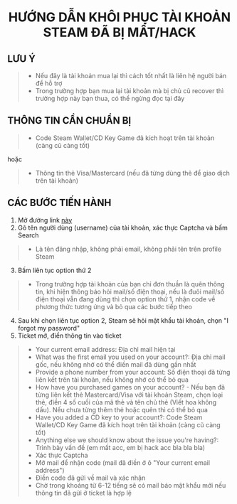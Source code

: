 <h1 align="center">HƯỚNG DẪN KHÔI PHỤC TÀI KHOẢN STEAM ĐÃ BỊ MẤT/HACK</h1>

<h2>LƯU Ý</h2>

> - Nếu đây là tài khoản mua lại thì cách tốt nhất là liên hệ người bán để hỗ trợ
> - Trong trường hợp bạn mua lại tài khoản mà bị chủ cũ recover thì trường hợp này bạn thua, có thể ngừng đọc tại đây
<h2>THÔNG TIN CẦN CHUẨN BỊ</h2>

> - Code Steam Wallet/CD Key Game đã kích hoạt trên tài khoản (càng cũ càng tốt)

hoặc

> - Thông tin thẻ Visa/Mastercard (nếu đã từng dùng thẻ để giao dịch trên tài khoản)

## CÁC BƯỚC TIẾN HÀNH
1. Mở đường link <a href="https://help.steampowered.com/en/wizard/HelpWithLoginInfo?accountsearch=1&issueid=408&reset=1">này</a>
2. Gõ tên người dùng (username) của tài khoản, xác thực Captcha và bấm Search
> - Là tên đăng nhập, không phải email, không phải tên trên profile Steam
3. Bấm liên tục option thứ 2
> - Trong trường hợp tài khoản của bạn chỉ đơn thuần là quên thông tin, khi hiện thông báo hỏi mail/số điện thoại, nếu là đuôi mail/số điện thoại vẫn đang dùng thì chọn option thứ 1, nhận code về phương thức tương ứng và bỏ qua các bước tiếp theo
4. Sau khi chọn liên tục option 2, Steam sẽ hỏi mật khẩu tài khoản, chọn "I forgot my password"
5. Ticket mở, điền thông tin vào ticket
> - Your current email address: Địa chỉ mail hiện tại
> - What was the first email you used on your account?: Địa chỉ mail gốc, nếu không nhớ có thể điền mail đã dùng gần nhất
> - Provide a phone number from your account: Số điện thoại đã từng liên kết trên tài khoản, nếu không nhớ có thể bỏ qua
> - How have you purchased games on your account? - Nếu bạn đã từng liên kết thẻ Mastercard/Visa với tài khoản Steam, chọn loại thẻ, điền 4 số cuối của mã thẻ và tên chủ thẻ (Viết hoa không dấu). Nếu chưa từng thêm thẻ hoặc quên thì có thể bỏ qua 
> - Have you added a CD key to your account?: Code Steam Wallet/CD Key Game đã kích hoạt trên tài khoản (càng cũ càng tốt)
> - Anything else we should know about the issue you're having?: Trình bày vấn đề (em mất acc, em bị hack acc bla bla bla)
> - Xác thực Captcha
> - Mở mail để nhận code (mail đã điền ở ô "Your current email address")
> - Điền code đã gửi về mail và xác nhận
> - Chờ trong khoảng từ 6-12 tiếng sẽ có mail báo mật khẩu mới nếu thông tin đã gửi ở ticket là hợp lệ
